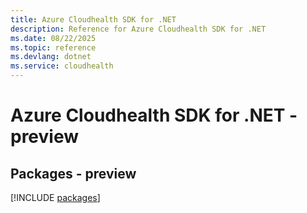 ```yaml
---
title: Azure Cloudhealth SDK for .NET
description: Reference for Azure Cloudhealth SDK for .NET
ms.date: 08/22/2025
ms.topic: reference
ms.devlang: dotnet
ms.service: cloudhealth
---
```

# Azure Cloudhealth SDK for .NET - preview
## Packages - preview
[!INCLUDE [packages](cloudhealth-index.md)]
